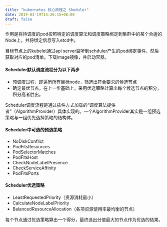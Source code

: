 ```yaml
---
title: "kubernetes 核心原理之 Sheduler"
date: 2019-03-19T14:26:15+08:00
draft: false
---
```




作用是将待调度的pod按照特定的调度算法和调度策略绑定到集群中的某个合适的Node上，并将绑定信息写入etcd中。


目标节点上的kubelet通过api server监听到schduler产生的pod绑定事件，然后获取对应的pod清单，下载image镜像，并启动容器。 


#### Scheduler默认调度流程分为以下两步
- 预调度过程，即遍历所有目标node，筛选出符合要求的候选节点
- 确定最优节点，在上一步基础上，采用优选策略计算出每个候选节点的积分，积分高者胜出。


Scheduler调度流程是通过插件方式加载的“调度算法提供者”（AlgorithmProvider）具体实现的。一个AlgorithmProvider其实是一组预选策略与一组优先选择策略的结构体。


#### Scheduler中可选的预选策略
- NoDiskConflict 
- PodFitsResources
- PodSelectorMatches
- PodFitsHost
- CheckNodeLabelPresence
- CheckServiceAffinity
- PodFitsPorts


#### Scheduler优选策略
- LeastRequestedPriority（资源消耗最小）
- CalculateNodeLabelPriority
- BalancedResourceAllocation（各项资源使用率最均衡的节点）

每个节点通过优选策略算出一个得分，最终选出分值最大的节点作为优选的结果。



